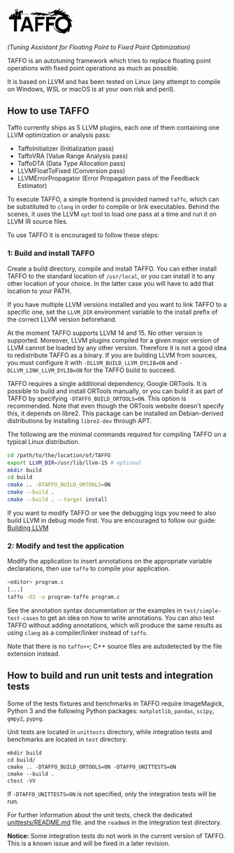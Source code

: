 <img src="doc/logo/TAFFO-logo-black.png" alt="TAFFO" width=30%>

*(Tuning Assistant for Floating Point to Fixed Point Optimization)*

TAFFO is an autotuning framework which tries to replace floating point operations with fixed point operations as much as possible.

It is based on LLVM and has been tested on Linux (any attempt to compile on Windows, WSL or macOS is at your own risk and peril).

## How to use TAFFO

Taffo currently ships as 5 LLVM plugins, each one of them containing one LLVM optimization or analysis pass:

 - TaffoInitializer (Initialization pass)
 - TaffoVRA (Value Range Analysis pass)
 - TaffoDTA (Data Type Allocation pass)
 - LLVMFloatToFixed (Conversion pass)
 - LLVMErrorPropagator (Error Propagation pass of the Feedback Estimator)

To execute TAFFO, a simple frontend is provided named `taffo`, which can be substituted to `clang` in order to compile or link executables.
Behind the scenes, it uses the LLVM `opt` tool to load one pass at a time and run it on LLVM IR source files.

To use TAFFO it is encouraged to follow these steps:

### 1: Build and install TAFFO

Create a build directory, compile and install TAFFO.
You can either install TAFFO to the standard location of `/usr/local`, or you can install it to any other location of your choice.
In the latter case you will have to add that location to your PATH.

If you have multiple LLVM versions installed and you want to link TAFFO to a specific one, set the `LLVM_DIR` environment variable to the install prefix of the correct LLVM version beforehand.

At the moment TAFFO supports LLVM 14 and 15. No other version is supported.
Moreover, LLVM plugins compiled for a given major version of LLVM cannot be loaded by any other version. Therefore it is not a good idea to redistribute TAFFO as a binary.
If you are building LLVM from sources, you must configure it with `-DLLVM_BUILD_LLVM_DYLIB=ON` and `-DLLVM_LINK_LLVM_DYLIB=ON` for the TAFFO build to succeed.

TAFFO requires a single additional dependency, Google ORTools.
It is possible to build and install ORTools manually, or you can build it as part of TAFFO by specifying `-DTAFFO_BUILD_ORTOOLS=ON`.
This option is recommended.
Note that even though the ORTools website doesn't specify this, it depends on libre2.
This package can be installed on Debian-derived distributions by installing `libre2-dev` through APT.

The following are the minimal commands required for compiling TAFFO on a typical Linux distribution.

```sh
cd /path/to/the/location/of/TAFFO
export LLVM_DIR=/usr/lib/llvm-15 # optional
mkdir build
cd build
cmake .. -DTAFFO_BUILD_ORTOOLS=ON
cmake --build .
cmake --build . --target install
```

If you want to modify TAFFO or see the debugging logs you need to also build LLVM in debug mode first.
You are encouraged to follow our guide: [Building LLVM](doc/BuildingLLVM.md)

### 2: Modify and test the application

Modify the application to insert annotations on the appropriate variable declarations, then use `taffo` to compile your application.

```sh
<editor> program.c
[...]
taffo -O3 -o program-taffo program.c
```

See the annotation syntax documentation or the examples in `test/simple-test-cases` to get an idea on how to write annotations. You can also test TAFFO without adding annotations, which will produce the same results as using `clang` as a compiler/linker instead of `taffo`.

Note that there is no `taffo++`; C++ source files are autodetected by the file extension instead.

## How to build and run unit tests and integration tests

Some of the tests fixtures and benchmarks in TAFFO require ImageMagick, Python 3 and the following Python packages:
`matplotlib`, `pandas`, `scipy`, `gmpy2`, `pypng`.

Unit tests are located in `unittests` directory, while
integration tests and benchmarks are located in `test` directory.

```shell
mkdir build
cd build/
cmake .. -DTAFFO_BUILD_ORTOOLS=ON -DTAFFO_UNITTESTS=ON
cmake --build .
ctest -VV
```

If `-DTAFFO_UNITTESTS=ON` is not specified, only the integration tests will be run.

For further information about the unit tests, check the dedicated [unittests/README.md](unittests/README.md) file.
and the `readme`s in the integration test directory. 

**Notice:** Some integration tests do not work in the current version of TAFFO.
This is a known issue and will be fixed in a later revision.
